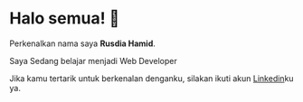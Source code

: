 # Halo semua! 👋

Perkenalkan nama saya **Rusdia Hamid**.

Saya Sedang belajar menjadi Web Developer

Jika kamu tertarik untuk berkenalan denganku, silakan ikuti akun [Linkedin](https://www.linkedin.com/in/rusdia-hamid-a81175186/)ku ya.
<!--
**rusdiahamid/rusdiahamid** is a ✨ _special_ ✨ repository because its `README.md` (this file) appears on your GitHub profile.

Here are some ideas to get you started:

- 🔭 I’m currently working on ...
- 🌱 I’m currently learning ...
- 👯 I’m looking to collaborate on ...
- 🤔 I’m looking for help with ...
- 💬 Ask me about ...
- 📫 How to reach me: ...
- 😄 Pronouns: ...
- ⚡ Fun fact: ...
-->
